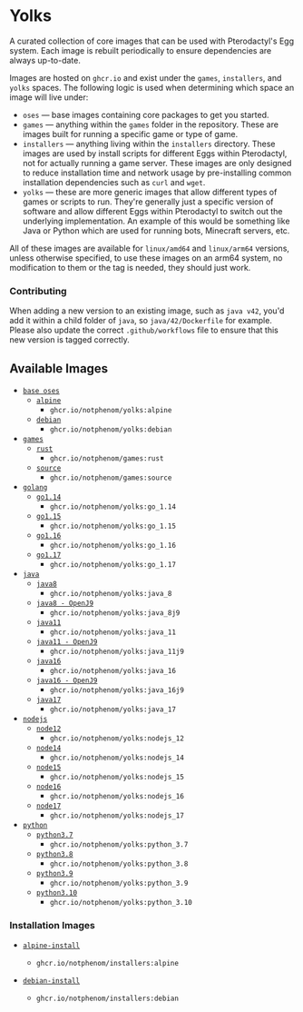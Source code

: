 # Yolks

A curated collection of core images that can be used with Pterodactyl's Egg system. Each image is rebuilt
periodically to ensure dependencies are always up-to-date.

Images are hosted on `ghcr.io` and exist under the `games`, `installers`, and `yolks` spaces. The following logic
is used when determining which space an image will live under:

* `oses` — base images containing core packages to get you started.
* `games` — anything within the `games` folder in the repository. These are images built for running a specific game
or type of game.
* `installers` — anything living within the `installers` directory. These images are used by install scripts for different
Eggs within Pterodactyl, not for actually running a game server. These images are only designed to reduce installation time
and network usage by pre-installing common installation dependencies such as `curl` and `wget`.
* `yolks` — these are more generic images that allow different types of games or scripts to run. They're generally just
a specific version of software and allow different Eggs within Pterodactyl to switch out the underlying implementation. An
example of this would be something like Java or Python which are used for running bots, Minecraft servers, etc.

All of these images are available for `linux/amd64` and `linux/arm64` versions, unless otherwise specified, to use
these images on an arm64 system, no modification to them or the tag is needed, they should just work.

### Contributing

When adding a new version to an existing image, such as `java v42`, you'd add it within a child folder of `java`, so
`java/42/Dockerfile` for example. Please also update the correct `.github/workflows` file to ensure that this new version
is tagged correctly.

## Available Images

* [`base oses`](https://github.com/notphenom/yolks/tree/master/oses)
  * [`alpine`](https://github.com/notphenom/yolks/tree/master/oses/alpine)
    * `ghcr.io/notphenom/yolks:alpine`
  * [`debian`](https://github.com/notphenom/yolks/tree/master/oses/debian)
    * `ghcr.io/notphenom/yolks:debian`
* [`games`](https://github.com/notphenom/yolks/tree/master/games)
  * [`rust`](https://github.com/notphenom/yolks/tree/master/games/rust)
    * `ghcr.io/notphenom/games:rust`
  * [`source`](https://github.com/notphenom/yolks/tree/master/games/source)
    * `ghcr.io/notphenom/games:source`
* [`golang`](https://github.com/notphenom/yolks/tree/master/go)
  * [`go1.14`](https://github.com/notphenom/yolks/tree/master/go/1.14)
    * `ghcr.io/notphenom/yolks:go_1.14`
  * [`go1.15`](https://github.com/notphenom/yolks/tree/master/go/1.15)
    * `ghcr.io/notphenom/yolks:go_1.15`
  * [`go1.16`](https://github.com/notphenom/yolks/tree/master/go/1.16)
    * `ghcr.io/notphenom/yolks:go_1.16`
  * [`go1.17`](https://github.com/notphenom/yolks/tree/master/go/1.17)
    * `ghcr.io/notphenom/yolks:go_1.17`
* [`java`](https://github.com/notphenom/yolks/tree/master/java)
  * [`java8`](https://github.com/notphenom/yolks/tree/master/java/8)
    * `ghcr.io/notphenom/yolks:java_8`
  * [`java8 - OpenJ9`](https://github.com/notphenom/yolks/tree/master/java/8j9)
    * `ghcr.io/notphenom/yolks:java_8j9`
  * [`java11`](https://github.com/notphenom/yolks/tree/master/java/11)
    * `ghcr.io/notphenom/yolks:java_11`
  * [`java11 - OpenJ9`](https://github.com/notphenom/yolks/tree/master/java/11j9)
    * `ghcr.io/notphenom/yolks:java_11j9`
  * [`java16`](https://github.com/notphenom/yolks/tree/master/java/16)
    * `ghcr.io/notphenom/yolks:java_16`
  * [`java16 - OpenJ9`](https://github.com/notphenom/yolks/tree/master/java/16j9)
    * `ghcr.io/notphenom/yolks:java_16j9`
  * [`java17`](https://github.com/notphenom/yolks/tree/master/java/17)
    * `ghcr.io/notphenom/yolks:java_17`
* [`nodejs`](https://github.com/notphenom/yolks/tree/master/nodejs)
  * [`node12`](https://github.com/notphenom/yolks/tree/master/nodejs/12)
    * `ghcr.io/notphenom/yolks:nodejs_12`
  * [`node14`](https://github.com/notphenom/yolks/tree/master/nodejs/14)
    * `ghcr.io/notphenom/yolks:nodejs_14`
  * [`node15`](https://github.com/notphenom/yolks/tree/master/nodejs/15)
    * `ghcr.io/notphenom/yolks:nodejs_15`
  * [`node16`](https://github.com/notphenom/yolks/tree/master/nodejs/16)
    * `ghcr.io/notphenom/yolks:nodejs_16`
  * [`node17`](https://github.com/notphenom/yolks/tree/master/nodejs/17)
    * `ghcr.io/notphenom/yolks:nodejs_17`
* [`python`](https://github.com/notphenom/yolks/tree/master/python)
  * [`python3.7`](https://github.com/notphenom/yolks/tree/master/python/3.7)
    * `ghcr.io/notphenom/yolks:python_3.7`
  * [`python3.8`](https://github.com/notphenom/yolks/tree/master/python/3.8)
    * `ghcr.io/notphenom/yolks:python_3.8`
  * [`python3.9`](https://github.com/notphenom/yolks/tree/master/python/3.9)
    * `ghcr.io/notphenom/yolks:python_3.9`
  * [`python3.10`](https://github.com/notphenom/yolks/tree/master/python/3.10)
    * `ghcr.io/notphenom/yolks:python_3.10`

### Installation Images

* [`alpine-install`](https://github.com/notphenom/yolks/tree/master/installers/alpine)
  * `ghcr.io/notphenom/installers:alpine`

* [`debian-install`](https://github.com/notphenom/yolks/tree/master/installers/debian)
  * `ghcr.io/notphenom/installers:debian`
